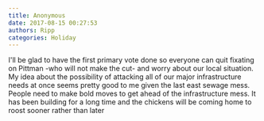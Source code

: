 ```yaml
---
title: Anonymous
date: 2017-08-15 00:27:53
authors: Ripp
categories: Holiday
---
```


 I'll be glad to have the first primary vote done so everyone can quit fixating on Pittman -who will not make the cut- and worry about our local situation. My idea about the possibility of attacking all of our major infrastructure needs at once seems pretty good to me given the last east sewage mess.  People need to make bold moves to get ahead of the infrastructure mess. It has been building for a long time and the chickens will be coming home to roost sooner rather than later